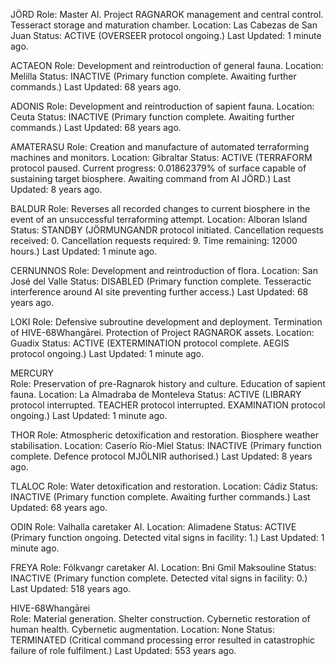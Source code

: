 JÖRD
Role: Master AI. Project RAGNAROK management and central control. Tesseract storage and maturation chamber.
Location: Las Cabezas de San Juan
Status: ACTIVE (OVERSEER protocol ongoing.)
Last Updated: 1 minute ago.

ACTAEON
Role: Development and reintroduction of general fauna.
Location: Melilla
Status: INACTIVE (Primary function complete. Awaiting further commands.)
Last Updated: 68 years ago.

ADONIS 
Role: Development and reintroduction of sapient fauna.
Location: Ceuta
Status: INACTIVE (Primary function complete. Awaiting further commands.)
Last Updated: 68 years ago.

AMATERASU 
Role: Creation and manufacture of automated terraforming machines and monitors.
Location: Gibraltar
Status: ACTIVE (TERRAFORM protocol paused. Current progress: 0.01862379% of surface capable of sustaining target biosphere. Awaiting command from AI JÖRD.)
Last Updated: 8 years ago.

BALDUR
Role: Reverses all recorded changes to current biosphere in the event of an unsuccessful terraforming attempt.
Location: Alboran Island
Status: STANDBY (JÖRMUNGANDR protocol initiated. Cancellation requests received: 0. Cancellation requests required: 9. Time remaining: 12000 hours.)
Last Updated: 1 minute ago.

CERNUNNOS
Role: Development and reintroduction of flora.
Location: San José del Valle
Status: DISABLED (Primary function complete. Tesseractic interference around AI site preventing further access.)
Last Updated: 68 years ago.

LOKI
Role: Defensive subroutine development and deployment. Termination of HIVE-68Whangārei. Protection of Project RAGNAROK assets.
Location: Guadix
Status: ACTIVE (EXTERMINATION protocol complete. AEGIS protocol ongoing.)
Last Updated: 1 minute ago.

MERCURY  
Role: Preservation of pre-Ragnarok history and culture. Education of sapient fauna.
Location: La Almadraba de Monteleva
Status: ACTIVE (LIBRARY protocol interrupted. TEACHER protocol interrupted. EXAMINATION protocol ongoing.)
Last Updated: 1 minute ago.

THOR
Role: Atmospheric detoxification and restoration. Biosphere weather stabilisation. 
Location: Caserío Río-Miel
Status: INACTIVE (Primary function complete. Defence protocol MJÖLNIR authorised.)
Last Updated: 8 years ago.

TLALOC
Role: Water detoxification and restoration.
Location: Cádiz
Status: INACTIVE (Primary function complete. Awaiting further commands.)
Last Updated: 68 years ago.

ODIN 
Role: Valhalla caretaker AI.
Location: Alimadene
Status: ACTIVE (Primary function ongoing. Detected vital signs in facility: 1.)
Last Updated: 1 minute ago.

FREYA 
Role: Fólkvangr caretaker AI.
Location: Bni Gmil Maksouline
Status: INACTIVE (Primary function complete. Detected vital signs in facility: 0.)
Last Updated: 518 years ago.

HIVE-68Whangārei  
Role: Material generation. Shelter construction. Cybernetic restoration of human health. Cybernetic augmentation.
Location: None
Status: TERMINATED (Critical command processing error resulted in catastrophic failure of role fulfilment.)
Last Updated: 553 years ago.
